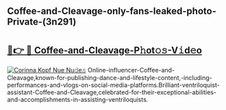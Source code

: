 ## Coffee-and-Cleavage-only-fans​-leaked-photo​-Private-(3n291)


# <h2><a href="https://mediaupload.pro?title=Coffee-and-Cleavage&ref=git">🔗👉 🔴 Coffee-and-Cleavage-P𝚑ot𝚘𝚜-V𝚒d𝚎o</a></h2>

[![Corinna Kopf Nue Nu𝚍e𝚜](https://i.imgur.com/0qMVB7G.gif)](https://mediaupload.pro?title=Coffee-and-Cleavage&ref=git)
Online-influencer-Coffee-and-Cleavage,known-for-publishing-dance-and-lifestyle-content,-including-performances-and-vlogs-on-social-media-platforms.Brilliant-ventriloquist-assistant-Coffee-and-Cleavage,celebrated-for-their-exceptional-abilities-and-accomplishments-in-assisting-ventriloquists.  
